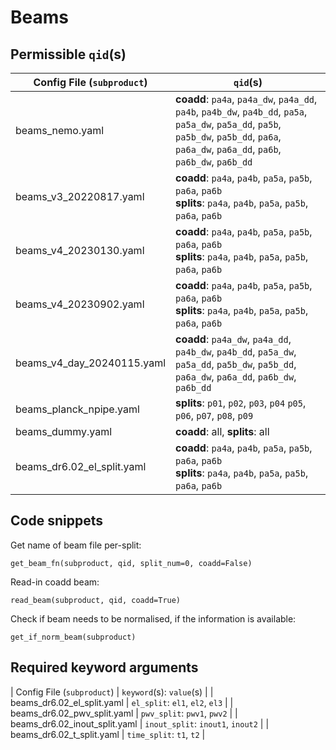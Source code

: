 # Beams

## Permissible `qid`(s)
| Config File (`subproduct`) | `qid`(s) |
| ----------- | -------- |
| beams_nemo.yaml|  __coadd__: `pa4a`, `pa4a_dw`, `pa4a_dd`, `pa4b`, `pa4b_dw`, `pa4b_dd`, `pa5a`, `pa5a_dw`, `pa5a_dd`, `pa5b`, `pa5b_dw`, `pa5b_dd`, `pa6a`, `pa6a_dw`, `pa6a_dd`, `pa6b`, `pa6b_dw`, `pa6b_dd` |
| beams_v3_20220817.yaml|  __coadd__: `pa4a`, `pa4b`, `pa5a`, `pa5b`, `pa6a`, `pa6b` <br>   __splits__: `pa4a`, `pa4b`, `pa5a`, `pa5b`, `pa6a`, `pa6b`|
| beams_v4_20230130.yaml |    __coadd__: `pa4a`, `pa4b`, `pa5a`, `pa5b`, `pa6a`, `pa6b` <br>   __splits__: `pa4a`, `pa4b`, `pa5a`, `pa5b`, `pa6a`, `pa6b` <br>    |
| beams_v4_20230902.yaml |    __coadd__: `pa4a`, `pa4b`, `pa5a`, `pa5b`, `pa6a`, `pa6b` <br>   __splits__: `pa4a`, `pa4b`, `pa5a`, `pa5b`, `pa6a`, `pa6b` <br>    |
| beams_v4_day_20240115.yaml|   __coadd__: `pa4a_dw`, `pa4a_dd`, `pa4b_dw`, `pa4b_dd`, `pa5a_dw`, `pa5a_dd`, `pa5b_dw`, `pa5b_dd`, `pa6a_dw`, `pa6a_dd`, `pa6b_dw`, `pa6b_dd`|     
| beams_planck_npipe.yaml|   __splits__: `p01`, `p02`, `p03`, `p04` `p05`, `p06`, `p07`, `p08`, `p09`
| beams_dummy.yaml |    __coadd__: all,  __splits__: all   |
| beams_dr6.02_el_split.yaml | __coadd__: `pa4a`, `pa4b`, `pa5a`, `pa5b`, `pa6a`, `pa6b` <br>   __splits__: `pa4a`, `pa4b`, `pa5a`, `pa5b`, `pa6a`, `pa6b` <br>    |

## Code snippets


Get name of beam file per-split:
```
get_beam_fn(subproduct, qid, split_num=0, coadd=False)
```

Read-in coadd beam: 
```
read_beam(subproduct, qid, coadd=True)
```

Check if beam needs to be normalised, if the information is available: 
```
get_if_norm_beam(subproduct)
```

## Required keyword arguments

| Config File (`subproduct`) | `keyword`(s): `value`(s) |
| beams_dr6.02_el_split.yaml | `el_split`: `el1`, `el2`, `el3` |
| beams_dr6.02_pwv_split.yaml | `pwv_split`: `pwv1`, `pwv2` |
| beams_dr6.02_inout_split.yaml | `inout_split`: `inout1`, `inout2` |
| beams_dr6.02_t_split.yaml | `time_split`: `t1`, `t2` |